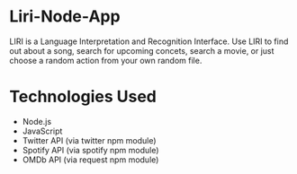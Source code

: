 # Liri-Node-App

LIRI is a Language Interpretation and Recognition Interface. Use LIRI to find out about a song, search for upcoming concets, search a movie, or just choose a random action from your own random file.

# Technologies Used

* Node.js
* JavaScript
* Twitter API (via twitter npm module)
* Spotify API (via spotify npm module)
* OMDb API (via request npm module)
